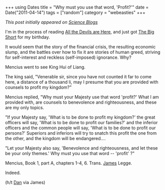 +++
using Dates
title = "Why must you use that word, 'Profit?'"
date = Date("2011-04-14")
tags = ["random"]
category = "webeasties"
+++

_This post initially appeared on [Science Blogs](http://scienceblogs.com/webeasties)_

I'm in the process of reading [All the Devils are Here](http://www.businessweek.com/magazine/content/10_49/b4206102236772.htm), and just got [The Big Short](http://www.amazon.com/Big-Short-Inside-Doomsday-Machine/dp/0393072231) for my birthday.

It would seem that the story of the financial crisis, the resulting economic slump, and the battles over how to fix it are stories of human greed, striving for self-interest and reckless (self-imposed) ignorance. Why?

Mencius went to see King Hui of Liang.

The king said, "Venerable sir, since you have not counted it far to come here, a distance of a thousand li, may I presume that you are provided with counsels to profit my kingdom?"

Mencius replied, "Why must your Majesty use that word 'profit?' What I am provided with, are counsels to benevolence and righteousness, and these are my only topics.

"If your Majesty say, 'What is to be done to profit my kingdom?' the great officers will say, 'What is to be done to profit our families?' and the inferior officers and the common people will say, 'What is to be done to profit our persons?' Superiors and inferiors will try to snatch this profit the one from the other, and the kingdom will be endangered....

"Let your Majesty also say, 'Benevolence and righteousness, and let these be your only themes.' Why must you use that word -- 'profit' ?"

Mencius, Book 1, part A, chapters 1-4, 6. Trans. [James](http://monkeymindonline.blogspot.com/2011/04/whats-wrong-with-country-in-nutshell.html) Legge.

Indeed.

(h/t [Dan](http://danielharper.org/yauu/2011/04/mencius-says/) via James)

      
  
